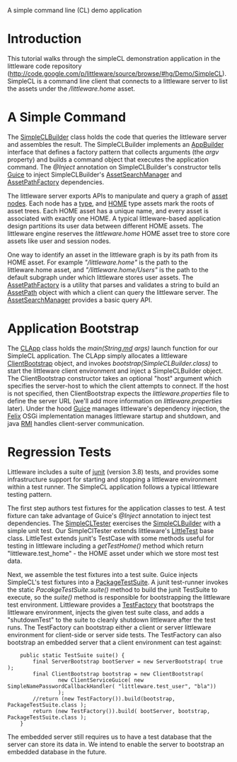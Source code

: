 A simple command line (CL) demo application

# Introduction #

This tutorial walks through the simpleCL demonstration application in the littleware code repository (http://code.google.com/p/littleware/source/browse/#hg/Demo/SimpleCL).  SimpleCL is a command line client that connects to a littleware server to list the assets under the _/littleware.home_ asset.

# A Simple Command #

The [SimpleCLBuilder](http://code.google.com/p/littleware/source/browse/Demo/SimpleCL/src/main/java/littleware/demo/simpleCL/SimpleCLBuilder.java) class holds the code that queries the littleware server and assembles the result.  The SimpleCLBuilder implements an
[AppBuilder](http://code.google.com/p/littleware/source/browse/Demo/SimpleCL/src/main/java/littleware/demo/simpleCL/AppBuilder.java) interface that defines a factory pattern that collects arguments (the _argv_ property) and builds a command object that executes the application command.  The _@Inject_ annotation on SimpleCLBuilder's constructor tells [Guice](http://code.google.com/p/google-guice/) to inject
SimpleCLBuilder's [AssetSearchManager](http://wiki.littleware.googlecode.com/hg/javadoc/littleware/asset/AssetSearchManager.html) and [AssetPathFactory](http://wiki.littleware.googlecode.com/hg/javadoc/littleware/asset/AssetPathFactory.html) dependencies.

The littleware server exports APIs to manipulate and query a graph of
[asset nodes](http://wiki.littleware.googlecode.com/hg/javadoc/littleware/asset/Asset.html).  Each node has a [type](http://wiki.littleware.googlecode.com/hg/javadoc/littleware/asset/AssetType.html), and [HOME](http://wiki.littleware.googlecode.com/hg/javadoc/littleware/asset/AssetType.html#HOME) type assets mark the roots of asset trees.  Each HOME asset has a unique name, and every asset is associated with exactly one HOME.  A typical littleware-based application design partitions its user data between different HOME assets.  The littleware engine reserves the _littleware.home_ HOME asset tree to store core assets like user and session nodes.

One way to identify an asset in the littleware graph is by its path from its HOME asset.  For example _"/littleware.home"_ is the path to the littleware.home asset, and _"/littleware.home/Users"_ is the path to the default subgraph under which littleware stores user assets.  The [AssetPathFactory](http://wiki.littleware.googlecode.com/hg/javadoc/littleware/asset/AssetPathFactory.html) is a utility that parses and validates a string to build an [AssetPath](http://wiki.littleware.googlecode.com/hg/javadoc/littleware/asset/AssetPath.html) object with which a client can query the littleware server.  The
[AssetSearchManager](http://wiki.littleware.googlecode.com/hg/javadoc/littleware/asset/AssetSearchManager.html) provides a basic query API.

# Application Bootstrap #

The [CLApp](http://code.google.com/p/littleware/source/browse/Demo/SimpleCL/src/main/java/littleware/demo/simpleCL/CLApp.java) class holds the _main(String[.md](.md) args)_
launch function for our SimpleCL application.
The CLApp simply allocates a littleware
[ClientBootstrap](http://wiki.littleware.googlecode.com/hg/javadoc/littleware/apps/client/ClientBootstrap.html)
object, and invokes
_bootstrap(SimpleCLBuilder.class)_
to start the littleware client environment and inject a SimpleCLBuilder object.
The ClientBootstrap constructor takes an optional "host" argument which specifies
the server-host to which the client attempts to connect.
If the host is not specified, then ClientBootstrap expects the _littleware.properties_
file to define the server URL (we'll add more information on _littleware.properties_ later).
Under the hood [Guice](http://code.google.com/p/google-guice/) manages
littleware's dependency injection,
the [Felix](http://felix.apache.org/site/index.html) OSGi implementation
manages littleware startup and shutdown,
and java [RMI](http://java.sun.com/javase/technologies/core/basic/rmi/index.jsp)
handles client-server communication.

# Regression Tests #

Littleware includes a suite of [junit](http://junit.org/) (version 3.8) tests,
and provides some infrastructure support for starting and stopping a littleware
environment within a test runner.  The SimpleCL application follows a typical
littleware testing pattern.

The first step authors test fixtures for the application classes to test.
A test fixture can take advantage of Guice's _@Inject_ annotation to
inject test dependencies.
The [SimpleCLTester](http://code.google.com/p/littleware/source/browse/Demo/SimpleCL/src/test/java/littleware/demo/simpleCL/SimpleCLTester.java) exercises the [SimpleCLBuilder](http://code.google.com/p/littleware/source/browse/Demo/SimpleCL/src/main/java/littleware/demo/simpleCL/SimpleCLBuilder.java) with a simple unit test.
Our SimpleClTester extends littleware's
[LittleTest](http://wiki.littleware.googlecode.com/hg/javadoc/littleware/test/LittleTest.html) base class.  LittleTest extends junit's TestCase with
some methods useful for testing in littleware including a _getTestHome()_
method which return "littleware.test\_home" - the HOME asset under which
we store most test data.

Next, we assemble the test fixtures into a test suite.  Guice injects SimpleCL's
test fixtures into a
[PackageTestSuite](http://code.google.com/p/littleware/source/browse/Demo/SimpleCL/src/test/java/littleware/demo/simpleCL/PackageTestSuite.java).
A junit test-runner invokes the static _PacakgeTestSuite.suite()_ method to build
the junit TestSuite to execute, so the _suite()_ method is responsible for
bootstrapping the littleware test environment.  Littleware provides a
[TestFactory](http://wiki.littleware.googlecode.com/hg/javadoc/littleware/test/TestFactory.html)
that bootstraps the littleware environment, injects the given test suite class,
and adds a "shutdownTest" to the suite to cleanly shutdown littleware after the test runs.
The TestFactory can bootstrap either a client or server littleware environment for
client-side or server side tests.  The TestFactory can also bootstrap an embedded server
that a client environment can test against:

```
    public static TestSuite suite() {
        final ServerBootstrap bootServer = new ServerBootstrap( true );
        final ClientBootstrap bootstrap = new ClientBootstrap(
                new ClientServiceGuice( new SimpleNamePasswordCallbackHandler( "littleware.test_user", "bla"))
                );
        //return (new TestFactory()).build(bootstrap, PackageTestSuite.class );
        return (new TestFactory()).build( bootServer, bootstrap, PackageTestSuite.class );
    }
```

The embedded server still requires us to have a test database that the
server can store its data in.  We intend to enable the server
to bootstrap an embedded database in the future.